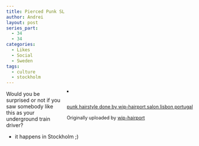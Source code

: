 ```yaml
---
title: Pierced Punk SL
author: Andrei
layout: post
series_part:
  - 34
  - 34
categories:
  - Likes
  - Social
  - Sweden
tags:
  - culture
  - stockholm
---
```

<div style="float: right; margin-left: 10px; margin-bottom: 10px;">
  <a href="http://www.flickr.com/photos/hairport_lisbon/2184057864/" title="photo sharing"><img src="http://farm3.static.flickr.com/2244/2184057864_6e79cf1880_m.jpg" alt="" style="border: solid 2px #000000;" /></a><br /> <br /> <span style="font-size: 0.9em; margin-top: 0px;"><br /> <a href="http://www.flickr.com/photos/hairport_lisbon/2184057864/">punk hairstyle done by wip-hairport salon lisbon portugal</a><br /> <br /> Originally uploaded by <a href="http://www.flickr.com/people/hairport_lisbon/">wip-hairport</a><br /> </span>
</div>

Would you be surprised or not if you saw somebody like this as your underground train driver?

* it happens in Stockholm ;)  
<br clear="all" />